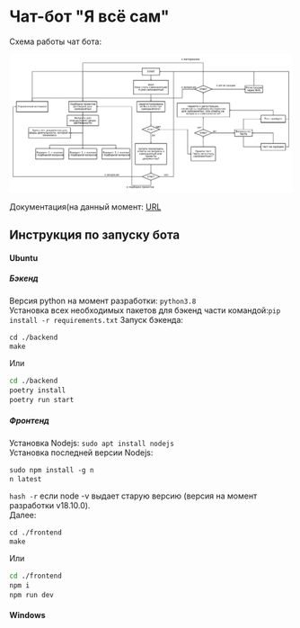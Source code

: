 # Чат-бот "Я всё сам"
 
 Схема работы чат бота:

![Схема](docs/diagram3.png)

Документация(на данный момент: [URL](http://localhost:9191/ws/docs)

## Инструкция по запуску бота
#### Ubuntu
##### Бэкенд
Версия python на момент разработки: ```python3.8```\
Установка всех необходимых пакетов для бэкенд части командой:```pip install -r requirements.txt```
Запуск бэкенда:

```
cd ./backend
make
```

Или

```bash
cd ./backend
poetry install
poetry run start
```
##### Фронтенд
Установка Nodejs: ```sudo apt install nodejs```\
Установка последней версии Nodejs:
```
sudo npm install -g n
n latest
```
```hash -r``` если node -v выдает старую версию (версия на момент разработки v18.10.0).\
Далее:

```
cd ./frontend
make
```

Или

```bash
cd ./frontend
npm i
npm run dev
```

#### Windows

